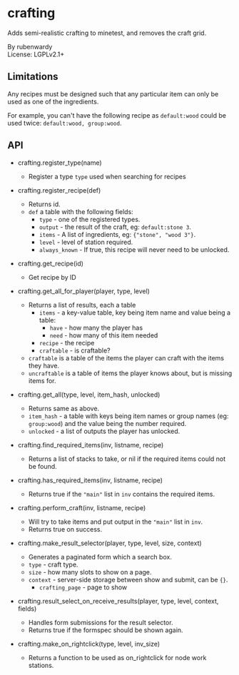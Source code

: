 # crafting

Adds semi-realistic crafting to minetest, and removes the craft grid.

By rubenwardy  
License: LGPLv2.1+

## Limitations

Any recipes must be designed such that any particular item can only be used
as one of the ingredients.

For example, you can't have the following recipe as `default:wood` could
be used twice: `default:wood, group:wood`.

## API

* crafting.register_type(name)
	* Register a type `type` used when searching for recipes

* crafting.register_recipe(def)
	* Returns id.
	* `def` a table with the following fields:
		* `type`   - one of the registered types.
		* `output` - the result of the craft, eg: `default:stone 3`.
		* `items`  - A list of ingredients, eg: `{"stone", "wood 3"}`.
		* `level`  - level of station required.
		* `always_known` - If true, this recipe will never need to be unlocked.

* crafting.get_recipe(id)
	* Get recipe by ID

* crafting.get_all_for_player(player, type, level)
	* Returns a list of results, each a table
		* `items` - a key-value table, key being item name and value being a table:
			* `have` - how many the player has
			* `need` - how many of this item needed
		* `recipe` - the recipe
		* `craftable` - is craftable?		
	* `craftable` is a table of the items the player can craft with the items they have.
	* `uncraftable` is a table of items the player knows about, but is missing items for.

* crafting.get_all(type, level, item_hash, unlocked)
	* Returns same as above.
	* `item_hash` - a table with keys being item names or group names (eg: `group:wood`)
	                and the value being the number required.
	* `unlocked`  - a list of outputs the player has unlocked.

* crafting.find_required_items(inv, listname, recipe)
	* Returns a list of stacks to take, or nil if the required items could not
	  be found.

* crafting.has_required_items(inv, listname, recipe)
	* Returns true if the `"main"` list in `inv` contains the required items.

* crafting.perform_craft(inv, listname, recipe)
	* Will try to take items and put output in the `"main"` list in `inv`.
	* Returns true on success.

* crafting.make_result_selector(player, type, level, size, context)
	* Generates a paginated form which a search box.
	* `type`    - craft type.
	* `size`    - how many slots to show on a page.
	* `context` - server-side storage between show and submit, can be `{}`.
		* `crafting_page` - page to show

* crafting.result_select_on_receive_results(player, type, level, context, fields)
	* Handles form submissions for the result selector.
	* Returns true if the formspec should be shown again.

* crafting.make_on_rightclick(type, level, inv_size)
	* Returns a function to be used as on_rightclick for node work stations.
